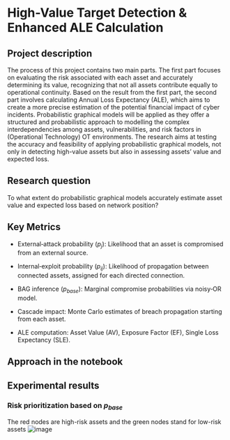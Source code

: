 # High-Value Target Detection & Enhanced ALE Calculation

## Project description

The process of this project contains two main parts. The first part focuses on evaluating the risk associated with each asset and accurately determining its value, recognizing that not all assets contribute equally to operational continuity. Based on the result from the first part, the second part involves calculating Annual Loss Expectancy (ALE), which aims to create a more precise estimation of the potential financial impact of cyber incidents. Probabilistic graphical models will be applied as they offer a structured and probabilistic approach to modelling the complex interdependencies among assets, vulnerabilities, and risk factors in (Operational Technology) OT environments. The research aims at testing the accuracy and feasibility of applying probabilistic graphical models, not only in detecting high-value assets but also in assessing assets’ value and expected loss.

## Research question 
To what extent do probabilistic graphical models accurately estimate asset value and expected loss based on network position?

## Key Metrics

- External‑attack probability ($p_j$): Likelihood that an asset is compromised from an external source.

- Internal‑exploit probability ($p_{ij}$): Likelihood of propagation between connected assets, assigned for each directed connection.
 
- BAG inference ($p_{base}$): Marginal compromise probabilities via noisy‑OR model.

- Cascade impact: Monte Carlo estimates of breach propagation starting from each asset.

- ALE computation: Asset Value (AV), Exposure Factor (EF), Single Loss Expectancy (SLE).

## Approach in the notebook 


## Experimental results
### Risk prioritization based on $p_{base}$
The red nodes are high-risk assets and the green nodes stand for low-risk assets
![image](https://github.com/user-attachments/assets/6950a61f-a867-4200-8181-5bcfcc5cff3c)
